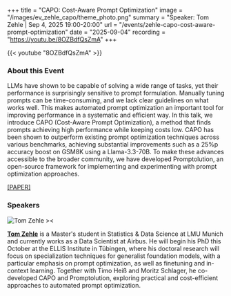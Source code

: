+++
title = "CAPO: Cost-Aware Prompt Optimization"
image = "/images/ev_zehle_capo/theme_photo.png"
summary = "Speaker: Tom Zehle | Sep 4, 2025 19:00-20:00"
url = "/events/zehle-capo-cost-aware-prompt-optimization"
date = "2025-09-04"
recording = "https://youtu.be/8OZBdfQsZmA"
+++

<!-- ### Save the Date!
September 4th, 2025 7pm CEST -- [Munich🥨NLP Discord Server](https://discord.gg/qEcmhgGu43?event=1404461233071194205). -->
{{< youtube "8OZBdfQsZmA" >}}



### About this Event

LLMs have shown to be capable of solving a wide range of tasks, yet their performance is surprisingly sensitive to prompt formulation. Manually tuning prompts can be time-consuming, and we lack clear guidelines on what works well. This makes automated prompt optimization an important tool for improving performance in a systematic and efficient way. In this talk, we introduce CAPO (Cost-Aware Prompt Optimization), a method that finds prompts achieving high performance while keeping costs low. CAPO has been shown to outperform existing prompt optimization techniques across various benchmarks, achieving substantial improvements such as a 25%p accuracy boost on GSM8K using a Llama-3.3-70B. To make these advances accessible to the broader community, we have developed Promptolution, an open-source framework for implementing and experimenting with prompt optimization approaches.

[[PAPER]](https://arxiv.org/abs/2504.16005)

### Speakers

![Tom Zehle ><](https://media.licdn.com/dms/image/v2/D4E03AQG7rQRO_xYs5Q/profile-displayphoto-shrink_200_200/B4EZZnPN8sHoAg-/0/1745488765226?e=1758758400&v=beta&t=l7sHfEnJSJlIk1H_jp616V3WWNCibbd-yq6Uv4kEiKg)

[**Tom Zehle**](https://www.linkedin.com/in/tom-zehle/) is a Master's student in Statistics & Data Science at LMU Munich and currently works as a Data Scientist at Airbus. He will begin his PhD this October at the ELLIS Institute in Tübingen, where his doctoral research will focus on specialization techniques for generalist foundation models, with a particular emphasis on prompt optimization, as well as finetuning and in-context learning. Together with Timo Heiß and Moritz Schlager, he co-developed CAPO and Promptolution, exploring practical and cost-efficient approaches to automated prompt optimization.
